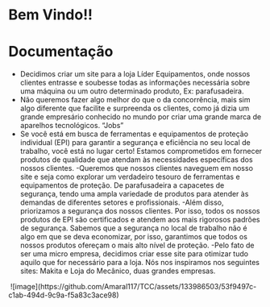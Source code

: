 # Bem Vindo!!
# Documentação
- Decidimos criar um site para a loja Líder Equipamentos, onde nossos clientes entrasse e soubesse todas as informações necessária sobre uma máquina ou um outro determinado produto, Ex: parafusadeira.
- Não queremos fazer algo melhor do que o da concorrência, mais sim algo diferente que facilite e surpreenda os clientes, como já dizia um grande empresário conhecido no mundo por criar uma grande marca de aparelhos tecnológicos. “Jobs”
- Se você está em busca de ferramentas e equipamentos de proteção individual (EPI) para garantir a segurança e eficiência no seu local de trabalho, você está no lugar certo! Estamos comprometidos em fornecer produtos de qualidade que atendam às necessidades específicas dos nossos clientes.
-Queremos que nossos clientes naveguem em nosso site e seja como explorar um verdadeiro tesouro de ferramentas e equipamentos de proteção. De parafusadeira a capacetes de segurança, tendo uma ampla variedade de produtos para atender às demandas de diferentes setores e profissionais.
-Além disso, priorizamos a segurança dos nossos clientes. Por isso, todos os nossos produtos de EPI são certificados e atendem aos mais rigorosos padrões de segurança. Sabemos que a segurança no local de trabalho não é algo em que se deva economizar, por isso, garantimos que todos os nossos produtos ofereçam o mais alto nível de proteção.
-Pelo fato de ser uma micro empresa, decidimos criar esse site para otimizar tudo aquilo que for necessário para a loja.
Nós nos inspiramos nos seguintes sites: Makita e Loja do Mecânico, duas grandes empresas.
 <img src="https://github.com/Amaral117/TCC/assets/133986503/53f9497c-c1ab-494d-9c9a-f5a83c3ace98" alt="">
![image](https://github.com/Amaral117/TCC/assets/133986503/53f9497c-c1ab-494d-9c9a-f5a83c3ace98)
